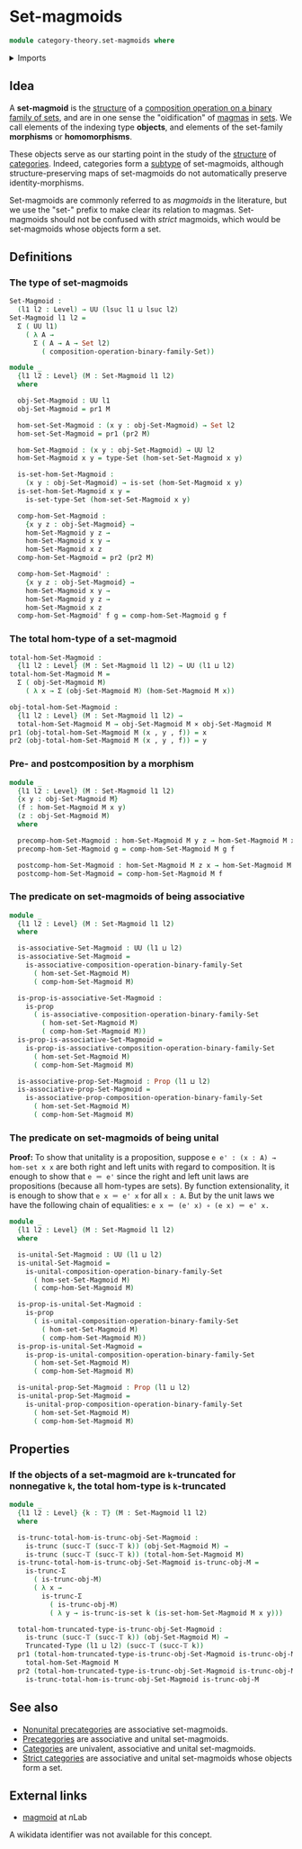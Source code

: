 # Set-magmoids

```agda
module category-theory.set-magmoids where
```

<details><summary>Imports</summary>

```agda
open import category-theory.composition-operations-on-binary-families-of-sets

open import foundation.cartesian-product-types
open import foundation.dependent-pair-types
open import foundation.propositions
open import foundation.sets
open import foundation.truncated-types
open import foundation.truncation-levels
open import foundation.universe-levels
```

</details>

## Idea

A **set-magmoid** is the [structure](foundation.structure.md) of a
[composition operation on a binary family of sets](category-theory.composition-operations-on-binary-families-of-sets.md),
and are in one sense the "oidification" of [magmas](structured-types.magmas.md)
in [sets](foundation-core.sets.md). We call elements of the indexing type
**objects**, and elements of the set-family **morphisms** or **homomorphisms**.

These objects serve as our starting point in the study of the
[structure](foundation.structure.md) of
[categories](category-theory.categories.md). Indeed, categories form a
[subtype](foundation-core.subtypes.md) of set-magmoids, although
structure-preserving maps of set-magmoids do not automatically preserve
identity-morphisms.

Set-magmoids are commonly referred to as _magmoids_ in the literature, but we
use the "set-" prefix to make clear its relation to magmas. Set-magmoids should
not be confused with _strict_ magmoids, which would be set-magmoids whose
objects form a set.

## Definitions

### The type of set-magmoids

```agda
Set-Magmoid :
  (l1 l2 : Level) → UU (lsuc l1 ⊔ lsuc l2)
Set-Magmoid l1 l2 =
  Σ ( UU l1)
    ( λ A →
      Σ ( A → A → Set l2)
        ( composition-operation-binary-family-Set))

module _
  {l1 l2 : Level} (M : Set-Magmoid l1 l2)
  where

  obj-Set-Magmoid : UU l1
  obj-Set-Magmoid = pr1 M

  hom-set-Set-Magmoid : (x y : obj-Set-Magmoid) → Set l2
  hom-set-Set-Magmoid = pr1 (pr2 M)

  hom-Set-Magmoid : (x y : obj-Set-Magmoid) → UU l2
  hom-Set-Magmoid x y = type-Set (hom-set-Set-Magmoid x y)

  is-set-hom-Set-Magmoid :
    (x y : obj-Set-Magmoid) → is-set (hom-Set-Magmoid x y)
  is-set-hom-Set-Magmoid x y =
    is-set-type-Set (hom-set-Set-Magmoid x y)

  comp-hom-Set-Magmoid :
    {x y z : obj-Set-Magmoid} →
    hom-Set-Magmoid y z →
    hom-Set-Magmoid x y →
    hom-Set-Magmoid x z
  comp-hom-Set-Magmoid = pr2 (pr2 M)

  comp-hom-Set-Magmoid' :
    {x y z : obj-Set-Magmoid} →
    hom-Set-Magmoid x y →
    hom-Set-Magmoid y z →
    hom-Set-Magmoid x z
  comp-hom-Set-Magmoid' f g = comp-hom-Set-Magmoid g f
```

### The total hom-type of a set-magmoid

```agda
total-hom-Set-Magmoid :
  {l1 l2 : Level} (M : Set-Magmoid l1 l2) → UU (l1 ⊔ l2)
total-hom-Set-Magmoid M =
  Σ ( obj-Set-Magmoid M)
    ( λ x → Σ (obj-Set-Magmoid M) (hom-Set-Magmoid M x))

obj-total-hom-Set-Magmoid :
  {l1 l2 : Level} (M : Set-Magmoid l1 l2) →
  total-hom-Set-Magmoid M → obj-Set-Magmoid M × obj-Set-Magmoid M
pr1 (obj-total-hom-Set-Magmoid M (x , y , f)) = x
pr2 (obj-total-hom-Set-Magmoid M (x , y , f)) = y
```

### Pre- and postcomposition by a morphism

```agda
module _
  {l1 l2 : Level} (M : Set-Magmoid l1 l2)
  {x y : obj-Set-Magmoid M}
  (f : hom-Set-Magmoid M x y)
  (z : obj-Set-Magmoid M)
  where

  precomp-hom-Set-Magmoid : hom-Set-Magmoid M y z → hom-Set-Magmoid M x z
  precomp-hom-Set-Magmoid g = comp-hom-Set-Magmoid M g f

  postcomp-hom-Set-Magmoid : hom-Set-Magmoid M z x → hom-Set-Magmoid M z y
  postcomp-hom-Set-Magmoid = comp-hom-Set-Magmoid M f
```

### The predicate on set-magmoids of being associative

```agda
module _
  {l1 l2 : Level} (M : Set-Magmoid l1 l2)
  where

  is-associative-Set-Magmoid : UU (l1 ⊔ l2)
  is-associative-Set-Magmoid =
    is-associative-composition-operation-binary-family-Set
      ( hom-set-Set-Magmoid M)
      ( comp-hom-Set-Magmoid M)

  is-prop-is-associative-Set-Magmoid :
    is-prop
      ( is-associative-composition-operation-binary-family-Set
        ( hom-set-Set-Magmoid M)
        ( comp-hom-Set-Magmoid M))
  is-prop-is-associative-Set-Magmoid =
    is-prop-is-associative-composition-operation-binary-family-Set
      ( hom-set-Set-Magmoid M)
      ( comp-hom-Set-Magmoid M)

  is-associative-prop-Set-Magmoid : Prop (l1 ⊔ l2)
  is-associative-prop-Set-Magmoid =
    is-associative-prop-composition-operation-binary-family-Set
      ( hom-set-Set-Magmoid M)
      ( comp-hom-Set-Magmoid M)
```

### The predicate on set-magmoids of being unital

**Proof:** To show that unitality is a proposition, suppose
`e e' : (x : A) → hom-set x x` are both right and left units with regard to
composition. It is enough to show that `e ＝ e'` since the right and left unit
laws are propositions (because all hom-types are sets). By function
extensionality, it is enough to show that `e x ＝ e' x` for all `x : A`. But by
the unit laws we have the following chain of equalities:
`e x ＝ (e' x) ∘ (e x) ＝ e' x.`

```agda
module _
  {l1 l2 : Level} (M : Set-Magmoid l1 l2)
  where

  is-unital-Set-Magmoid : UU (l1 ⊔ l2)
  is-unital-Set-Magmoid =
    is-unital-composition-operation-binary-family-Set
      ( hom-set-Set-Magmoid M)
      ( comp-hom-Set-Magmoid M)

  is-prop-is-unital-Set-Magmoid :
    is-prop
      ( is-unital-composition-operation-binary-family-Set
        ( hom-set-Set-Magmoid M)
        ( comp-hom-Set-Magmoid M))
  is-prop-is-unital-Set-Magmoid =
    is-prop-is-unital-composition-operation-binary-family-Set
      ( hom-set-Set-Magmoid M)
      ( comp-hom-Set-Magmoid M)

  is-unital-prop-Set-Magmoid : Prop (l1 ⊔ l2)
  is-unital-prop-Set-Magmoid =
    is-unital-prop-composition-operation-binary-family-Set
      ( hom-set-Set-Magmoid M)
      ( comp-hom-Set-Magmoid M)
```

## Properties

### If the objects of a set-magmoid are `k`-truncated for nonnegative `k`, the total hom-type is `k`-truncated

```agda
module _
  {l1 l2 : Level} {k : 𝕋} (M : Set-Magmoid l1 l2)
  where

  is-trunc-total-hom-is-trunc-obj-Set-Magmoid :
    is-trunc (succ-𝕋 (succ-𝕋 k)) (obj-Set-Magmoid M) →
    is-trunc (succ-𝕋 (succ-𝕋 k)) (total-hom-Set-Magmoid M)
  is-trunc-total-hom-is-trunc-obj-Set-Magmoid is-trunc-obj-M =
    is-trunc-Σ
      ( is-trunc-obj-M)
      ( λ x →
        is-trunc-Σ
          ( is-trunc-obj-M)
          ( λ y → is-trunc-is-set k (is-set-hom-Set-Magmoid M x y)))

  total-hom-truncated-type-is-trunc-obj-Set-Magmoid :
    is-trunc (succ-𝕋 (succ-𝕋 k)) (obj-Set-Magmoid M) →
    Truncated-Type (l1 ⊔ l2) (succ-𝕋 (succ-𝕋 k))
  pr1 (total-hom-truncated-type-is-trunc-obj-Set-Magmoid is-trunc-obj-M) =
    total-hom-Set-Magmoid M
  pr2 (total-hom-truncated-type-is-trunc-obj-Set-Magmoid is-trunc-obj-M) =
    is-trunc-total-hom-is-trunc-obj-Set-Magmoid is-trunc-obj-M
```

## See also

- [Nonunital precategories](category-theory.nonunital-precategories.md) are
  associative set-magmoids.
- [Precategories](category-theory.precategories.md) are associative and unital
  set-magmoids.
- [Categories](category-theory.categories.md) are univalent, associative and
  unital set-magmoids.
- [Strict categories](category-theory.categories.md) are associative and unital
  set-magmoids whose objects form a set.

## External links

- [magmoid](https://ncatlab.org/nlab/show/magmoid) at $n$Lab

A wikidata identifier was not available for this concept.
